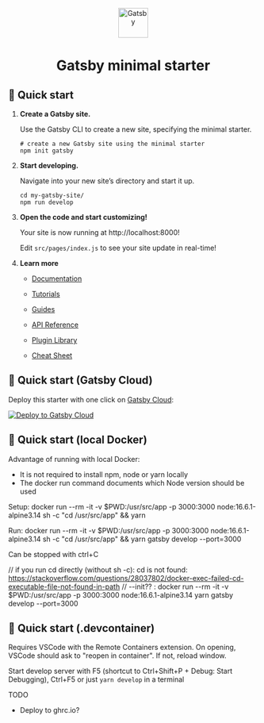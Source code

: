 <p align="center">
  <a href="https://www.gatsbyjs.com/?utm_source=starter&utm_medium=readme&utm_campaign=minimal-starter">
    <img alt="Gatsby" src="https://www.gatsbyjs.com/Gatsby-Monogram.svg" width="60" />
  </a>
</p>
<h1 align="center">
  Gatsby minimal starter
</h1>

## 🚀 Quick start

1.  **Create a Gatsby site.**

    Use the Gatsby CLI to create a new site, specifying the minimal starter.

    ```shell
    # create a new Gatsby site using the minimal starter
    npm init gatsby
    ```

2.  **Start developing.**

    Navigate into your new site’s directory and start it up.

    ```shell
    cd my-gatsby-site/
    npm run develop
    ```

3.  **Open the code and start customizing!**

    Your site is now running at http://localhost:8000!

    Edit `src/pages/index.js` to see your site update in real-time!

4.  **Learn more**

    - [Documentation](https://www.gatsbyjs.com/docs/?utm_source=starter&utm_medium=readme&utm_campaign=minimal-starter)

    - [Tutorials](https://www.gatsbyjs.com/tutorial/?utm_source=starter&utm_medium=readme&utm_campaign=minimal-starter)

    - [Guides](https://www.gatsbyjs.com/tutorial/?utm_source=starter&utm_medium=readme&utm_campaign=minimal-starter)

    - [API Reference](https://www.gatsbyjs.com/docs/api-reference/?utm_source=starter&utm_medium=readme&utm_campaign=minimal-starter)

    - [Plugin Library](https://www.gatsbyjs.com/plugins?utm_source=starter&utm_medium=readme&utm_campaign=minimal-starter)

    - [Cheat Sheet](https://www.gatsbyjs.com/docs/cheat-sheet/?utm_source=starter&utm_medium=readme&utm_campaign=minimal-starter)

## 🚀 Quick start (Gatsby Cloud)

Deploy this starter with one click on [Gatsby Cloud](https://www.gatsbyjs.com/cloud/):

[<img src="https://www.gatsbyjs.com/deploynow.svg" alt="Deploy to Gatsby Cloud">](https://www.gatsbyjs.com/dashboard/deploynow?url=https://github.com/gatsbyjs/gatsby-starter-minimal)

## 🚀 Quick start (local Docker)

Advantage of running with local Docker:

- It is not required to install npm, node or yarn locally
- The docker run command documents which Node version should be used

Setup:
docker run --rm -it -v $PWD:/usr/src/app -p 3000:3000 node:16.6.1-alpine3.14 sh -c "cd /usr/src/app" && yarn

Run: 
docker run --rm -it -v $PWD:/usr/src/app -p 3000:3000 node:16.6.1-alpine3.14 sh -c "cd /usr/src/app" && yarn gatsby develop --port=3000

Can be stopped with ctrl+C

// if you run cd directly (without sh -c): cd is not found: https://stackoverflow.com/questions/28037802/docker-exec-failed-cd-executable-file-not-found-in-path
// --init?? : docker run --rm -it -v $PWD:/usr/src/app -p 3000:3000 node:16.6.1-alpine3.14 yarn gatsby develop --port=3000

## 🚀 Quick start (.devcontainer)

Requires VSCode with the Remote Containers extension. On opening, VSCode should ask to "reopen in container". If not, reload window.

Start develop server with F5 (shortcut to Ctrl+Shift+P + Debug: Start Debugging), Ctrl+F5 or just `yarn develop` in a terminal




TODO

- Deploy to ghrc.io?